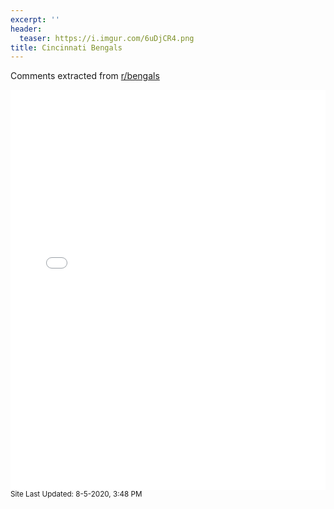 ```yaml
---
excerpt: ''
header:
  teaser: https://i.imgur.com/6uDjCR4.png
title: Cincinnati Bengals
---
```


Comments extracted from [r/bengals](https://reddit.com/r/bengals)
<iframe id="igraph" scrolling="no" style="border:none;" seamless="seamless" src="/plots/NFL/CIN.html" height="640" width="100%"></iframe>
<small>Site Last Updated: 8-5-2020, 3:48 PM</small>